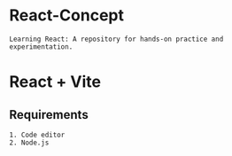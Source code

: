 # React-Concept


```Learning React: A repository for hands-on practice and experimentation.```


# React + Vite

## Requirements

```
1. Code editor 
2. Node.js 
```
